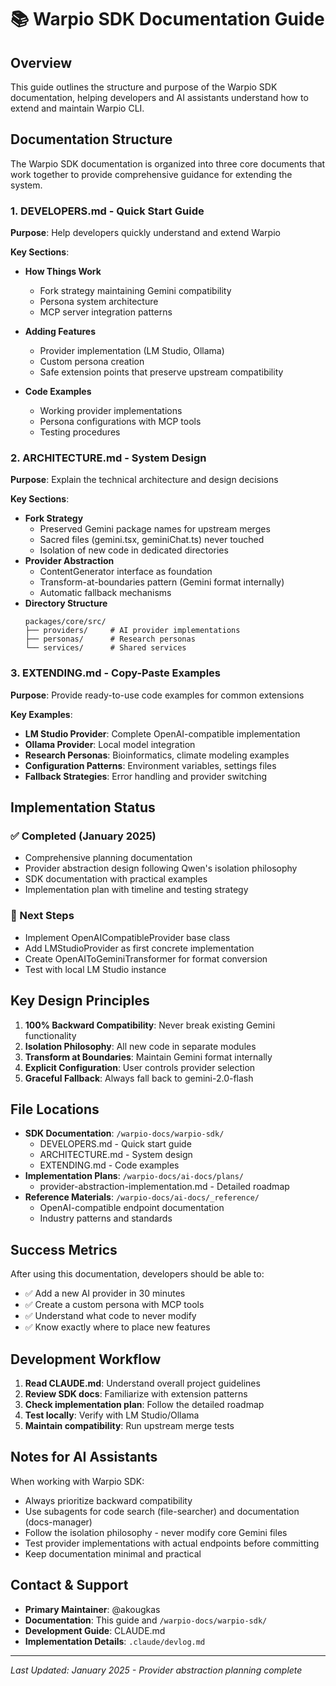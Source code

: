 # 📚 Warpio SDK Documentation Guide

## Overview

This guide outlines the structure and purpose of the Warpio SDK documentation, helping developers and AI assistants understand how to extend and maintain Warpio CLI.

## Documentation Structure

The Warpio SDK documentation is organized into three core documents that work together to provide comprehensive guidance for extending the system.

### 1. **DEVELOPERS.md** - Quick Start Guide

**Purpose**: Help developers quickly understand and extend Warpio

**Key Sections**:

- **How Things Work**
  - Fork strategy maintaining Gemini compatibility
  - Persona system architecture
  - MCP server integration patterns
- **Adding Features**
  - Provider implementation (LM Studio, Ollama)
  - Custom persona creation
  - Safe extension points that preserve upstream compatibility

- **Code Examples**
  - Working provider implementations
  - Persona configurations with MCP tools
  - Testing procedures

### 2. **ARCHITECTURE.md** - System Design

**Purpose**: Explain the technical architecture and design decisions

**Key Sections**:

- **Fork Strategy**
  - Preserved Gemini package names for upstream merges
  - Sacred files (gemini.tsx, geminiChat.ts) never touched
  - Isolation of new code in dedicated directories
- **Provider Abstraction**
  - ContentGenerator interface as foundation
  - Transform-at-boundaries pattern (Gemini format internally)
  - Automatic fallback mechanisms
- **Directory Structure**
  ```
  packages/core/src/
  ├── providers/     # AI provider implementations
  ├── personas/      # Research personas
  └── services/      # Shared services
  ```

### 3. **EXTENDING.md** - Copy-Paste Examples

**Purpose**: Provide ready-to-use code examples for common extensions

**Key Examples**:

- **LM Studio Provider**: Complete OpenAI-compatible implementation
- **Ollama Provider**: Local model integration
- **Research Personas**: Bioinformatics, climate modeling examples
- **Configuration Patterns**: Environment variables, settings files
- **Fallback Strategies**: Error handling and provider switching

## Implementation Status

### ✅ Completed (January 2025)

- Comprehensive planning documentation
- Provider abstraction design following Qwen's isolation philosophy
- SDK documentation with practical examples
- Implementation plan with timeline and testing strategy

### 🚧 Next Steps

- Implement OpenAICompatibleProvider base class
- Add LMStudioProvider as first concrete implementation
- Create OpenAIToGeminiTransformer for format conversion
- Test with local LM Studio instance

## Key Design Principles

1. **100% Backward Compatibility**: Never break existing Gemini functionality
2. **Isolation Philosophy**: All new code in separate modules
3. **Transform at Boundaries**: Maintain Gemini format internally
4. **Explicit Configuration**: User controls provider selection
5. **Graceful Fallback**: Always fall back to gemini-2.0-flash

## File Locations

- **SDK Documentation**: `/warpio-docs/warpio-sdk/`
  - DEVELOPERS.md - Quick start guide
  - ARCHITECTURE.md - System design
  - EXTENDING.md - Code examples
- **Implementation Plans**: `/warpio-docs/ai-docs/plans/`
  - provider-abstraction-implementation.md - Detailed roadmap
- **Reference Materials**: `/warpio-docs/ai-docs/_reference/`
  - OpenAI-compatible endpoint documentation
  - Industry patterns and standards

## Success Metrics

After using this documentation, developers should be able to:

- ✅ Add a new AI provider in 30 minutes
- ✅ Create a custom persona with MCP tools
- ✅ Understand what code to never modify
- ✅ Know exactly where to place new features

## Development Workflow

1. **Read CLAUDE.md**: Understand overall project guidelines
2. **Review SDK docs**: Familiarize with extension patterns
3. **Check implementation plan**: Follow the detailed roadmap
4. **Test locally**: Verify with LM Studio/Ollama
5. **Maintain compatibility**: Run upstream merge tests

## Notes for AI Assistants

When working with Warpio SDK:

- Always prioritize backward compatibility
- Use subagents for code search (file-searcher) and documentation (docs-manager)
- Follow the isolation philosophy - never modify core Gemini files
- Test provider implementations with actual endpoints before committing
- Keep documentation minimal and practical

## Contact & Support

- **Primary Maintainer**: @akougkas
- **Documentation**: This guide and `/warpio-docs/warpio-sdk/`
- **Development Guide**: CLAUDE.md
- **Implementation Details**: `.claude/devlog.md`

---

_Last Updated: January 2025 - Provider abstraction planning complete_
